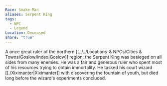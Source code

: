 ```yaml
---
Race: Snake-Man
aliases: Serpent King
tags:
  - NPC
  - Legend
Location: Deceased
share: "true"
---
```


A once great ruler of the northern [[../../Locations-& NPCs/Cities & Towns/Goslow/index|Goslow]] region, the Serpent King was besieged on all sides from many enemies. He was a fair and generous ruler who spent most of his resources trying to obtain immortality. He tasked his court wizard [[./Xiximanter|Xiximanter]] with discovering the fountain of youth, but died long before the wizard's experiments concluded.
